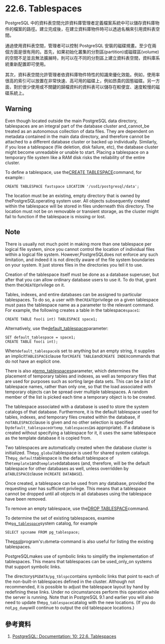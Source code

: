 # 22.6. Tablespaces

PostgreSQL 中的資料表空間允許資料庫管理者定義檔案系統中可以儲存資料庫物件的檔案的路徑。建立完成後，在建立資料庫物件時可以透過名稱來引用資料表空間。

通過使用資料表空間，管理者可以控制 PostgreSQL 安裝的磁碟規畫。至少在兩個方面是很有用的。首先，如果初始化叢集的分割區\(partition\)或磁碟區\(volume\)的空間不足並且無法擴展時，則可以在不同的分割區上建立資料表空間，資料庫系統重新配置即可使用。

其次，資料表空間允許管理者依資料庫物件特性的知識來優化效能。例如，使用率很高的索引可以放置在非常快速、高可用的磁碟上，例如昂貴的固態磁碟。另一方面，對於很少使用或不關鍵的歸檔資料的資料表可以儲存在較便宜、速度較慢的磁碟系統上。

## Warning

Even though located outside the main PostgreSQL data directory, tablespaces are an integral part of the database cluster and\_cannot\_be treated as an autonomous collection of data files. They are dependent on metadata contained in the main data directory, and therefore cannot be attached to a different database cluster or backed up individually. Similarly, if you lose a tablespace \(file deletion, disk failure, etc\), the database cluster might become unreadable or unable to start. Placing a tablespace on a temporary file system like a RAM disk risks the reliability of the entire cluster.

To define a tablespace, use the[CREATE TABLESPACE](https://www.postgresql.org/docs/10/static/sql-createtablespace.html)command, for example::

```text
CREATE TABLESPACE fastspace LOCATION '/ssd1/postgresql/data';
```

The location must be an existing, empty directory that is owned by thePostgreSQLoperating system user. All objects subsequently created within the tablespace will be stored in files underneath this directory. The location must not be on removable or transient storage, as the cluster might fail to function if the tablespace is missing or lost.

## Note

There is usually not much point in making more than one tablespace per logical file system, since you cannot control the location of individual files within a logical file system. However,PostgreSQLdoes not enforce any such limitation, and indeed it is not directly aware of the file system boundaries on your system. It just stores files in the directories you tell it to use.

Creation of the tablespace itself must be done as a database superuser, but after that you can allow ordinary database users to use it. To do that, grant them the`CREATE`privilege on it.

Tables, indexes, and entire databases can be assigned to particular tablespaces. To do so, a user with the`CREATE`privilege on a given tablespace must pass the tablespace name as a parameter to the relevant command. For example, the following creates a table in the tablespace`space1`:

```text
CREATE TABLE foo(i int) TABLESPACE space1;
```

Alternatively, use the[default\_tablespace](https://www.postgresql.org/docs/10/static/runtime-config-client.html#GUC-DEFAULT-TABLESPACE)parameter:

```text
SET default_tablespace = space1;
CREATE TABLE foo(i int);
```

When`default_tablespace`is set to anything but an empty string, it supplies an implicit`TABLESPACE`clause for`CREATE TABLE`and`CREATE INDEX`commands that do not have an explicit one.

There is also a[temp\_tablespaces](https://www.postgresql.org/docs/10/static/runtime-config-client.html#GUC-TEMP-TABLESPACES)parameter, which determines the placement of temporary tables and indexes, as well as temporary files that are used for purposes such as sorting large data sets. This can be a list of tablespace names, rather than only one, so that the load associated with temporary objects can be spread over multiple tablespaces. A random member of the list is picked each time a temporary object is to be created.

The tablespace associated with a database is used to store the system catalogs of that database. Furthermore, it is the default tablespace used for tables, indexes, and temporary files created within the database, if no`TABLESPACE`clause is given and no other selection is specified by`default_tablespace`or`temp_tablespaces`\(as appropriate\). If a database is created without specifying a tablespace for it, it uses the same tablespace as the template database it is copied from.

Two tablespaces are automatically created when the database cluster is initialized. The`pg_global`tablespace is used for shared system catalogs. The`pg_default`tablespace is the default tablespace of the`template1`and`template0`databases \(and, therefore, will be the default tablespace for other databases as well, unless overridden by a`TABLESPACE`clause in`CREATE DATABASE`\).

Once created, a tablespace can be used from any database, provided the requesting user has sufficient privilege. This means that a tablespace cannot be dropped until all objects in all databases using the tablespace have been removed.

To remove an empty tablespace, use the[DROP TABLESPACE](https://www.postgresql.org/docs/10/static/sql-droptablespace.html)command.

To determine the set of existing tablespaces, examine the[`pg_tablespace`](https://www.postgresql.org/docs/10/static/catalog-pg-tablespace.html)system catalog, for example

```text
SELECT spcname FROM pg_tablespace;
```

The[psql](https://www.postgresql.org/docs/10/static/app-psql.html)program's`\db`meta-command is also useful for listing the existing tablespaces.

PostgreSQLmakes use of symbolic links to simplify the implementation of tablespaces. This means that tablespaces can be used\_only\_on systems that support symbolic links.

The directory`$PGDATA/pg_tblspc`contains symbolic links that point to each of the non-built-in tablespaces defined in the cluster. Although not recommended, it is possible to adjust the tablespace layout by hand by redefining these links. Under no circumstances perform this operation while the server is running. Note that in PostgreSQL 9.1 and earlier you will also need to update the`pg_tablespace`catalog with the new locations. \(If you do not,`pg_dump`will continue to output the old tablespace locations.\)

## 參考資料

1.  [PostgreSQL: Documentation: 10: 22.6. Tablespaces](https://www.postgresql.org/docs/10/static/manage-ag-tablespaces.html)

